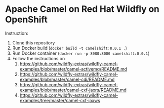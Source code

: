 # Apache Camel on Red Hat Wildfly on OpenShift

Instruction:

1. Clone this repository
2. Run Docker build (`docker build -t camelshift:0.0.1 .`)
3. Run Docker container (`docker run -p 8080:8080 camelshift:0.0.1`)
4. Follow the instructions on 
	1. https://github.com/wildfly-extras/wildfly-camel-examples/blob/master/camel-activemq/README.md
	2. https://github.com/wildfly-extras/wildfly-camel-examples/blob/master/camel-cdi/README.md
	3. https://github.com/wildfly-extras/wildfly-camel-examples/blob/master/camel-cxf-jaxrs/README.md
	4. https://github.com/wildfly-extras/wildfly-camel-examples/tree/master/camel-cxf-jaxws
  
